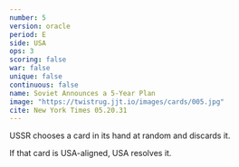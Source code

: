 ```yaml
---
number: 5
version: oracle
period: E
side: USA
ops: 3
scoring: false
war: false
unique: false
continuous: false
name: Soviet Announces a 5-Year Plan
image: "https://twistrug.jjt.io/images/cards/005.jpg"
cite: New York Times 05.20.31
---
```

USSR chooses a card in its hand at random and discards it.

If that card is USA-aligned, USA resolves it.

